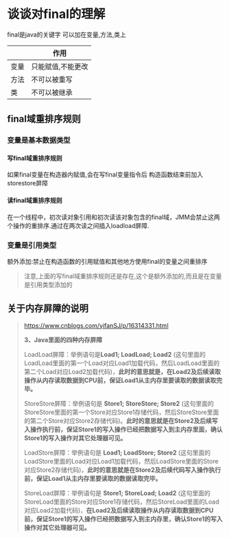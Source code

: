 # 谈谈对final的理解

final是java的关键字
可以加在变量,方法,类上

|      | 作用              |
| ---- | ----------------- |
| 变量 | 只能赋值,不能更改 |
| 方法 | 不可以被重写      |
| 类   | 不可以被继承      |

## final域重排序规则
### 变量是基本数据类型

#### 写final域重排序规则

如果final变量在构造器内赋值,会在写final变量指令后 构造函数结束前加入storestore屏障

#### 读final域重排序规则

在一个线程中，初次读对象引用和初次读该对象包含的final域，JMM会禁止这两个操作的重排序.通过在两次读之间插入loadload屏障.

### 变量是引用类型

额外添加:禁止在构造函数的引用赋值和其他地方使用final的变量之间重排序

>  注意,上面的写final域重排序规则还是存在,这个是额外添加的,而且是在变量是引用类型添加的

## 关于内存屏障的说明

>https://www.cnblogs.com/yifanSJ/p/16314331.html
>
>**3、Java里面的四种内存屏障**
>
>  LoadLoad屏障：举例语句是**Load1; LoadLoad; Load2** (这句里面的LoadLoad里面的第一个Load对应Load1加载代码，然后LoadLoad里面的第二个Load对应Load2加载代码)，**此时的意思就是，在Load2及后续读取操作从内存读取数据到CPU前，保证Load1从主内存里要读取的数据读取完毕。**
>
>  StoreStore屏障：举例语句是 **Store1; StoreStore; Store2** (这句里面的StoreStore里面的第一个Store对应Store1存储代码，然后StoreStore里面的第二个Store对应Store2存储代码)。**此时的意思就是在Store2及后续写入操作执行前，保证Store1的写入操作已经把数据写入到主内存里面，确认Store1的写入操作对其它处理器可见。**
>
>  LoadStore屏障：举例语句是 **Load1; LoadStore; Store2** (这句里面的LoadStore里面的Load对应Load1加载代码，然后LoadStore里面的Store对应Store2存储代码)，**此时的意思就是在Store2及后续代码写入操作执行前，保证Load1从主内存里要读取的数据读取完毕。**
>
>  StoreLoad屏障：举例语句是 **Store1; StoreLoad; Load2** (这句里面的StoreLoad里面的Store对应Store1存储代码，然后StoreLoad里面的Load对应Load2加载代码)，**在Load2及后续读取操作从内存读取数据到CPU前，保证Store1的写入操作已经把数据写入到主内存里，确认Store1的写入操作对其它处理器可见。**